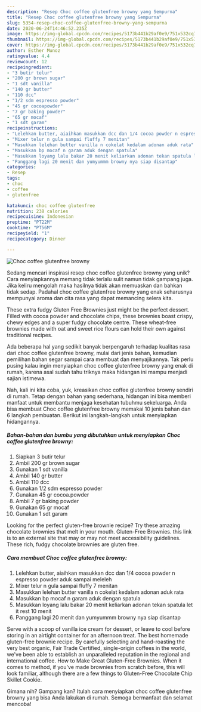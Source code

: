 ```yaml
---
description: "Resep Choc coffee glutenfree browny yang Sempurna"
title: "Resep Choc coffee glutenfree browny yang Sempurna"
slug: 5354-resep-choc-coffee-glutenfree-browny-yang-sempurna
date: 2020-06-24T14:46:52.235Z
image: https://img-global.cpcdn.com/recipes/5173b441b29af0e9/751x532cq70/choc-coffee-glutenfree-browny-foto-resep-utama.jpg
thumbnail: https://img-global.cpcdn.com/recipes/5173b441b29af0e9/751x532cq70/choc-coffee-glutenfree-browny-foto-resep-utama.jpg
cover: https://img-global.cpcdn.com/recipes/5173b441b29af0e9/751x532cq70/choc-coffee-glutenfree-browny-foto-resep-utama.jpg
author: Esther Munoz
ratingvalue: 4.4
reviewcount: 12
recipeingredient:
- "3 butir telur"
- "200 gr brown sugar"
- "1 sdt vanilla"
- "140 gr butter"
- "110 dcc"
- "1/2 sdm espresso powder"
- "45 gr cocoapowder"
- "7 gr baking powder"
- "65 gr mocaf"
- "1 sdt garam"
recipeinstructions:
- "Lelehkan butter, aiaihkan masukkan dcc dan 1/4 cocoa powder n espresso powder aduk sampai meleleh"
- "Mixer telur n gula sampai fluffy 7 menitan"
- "Masukkan lelehan butter vanilla n cokelat kedalam adonan aduk rata"
- "Masukkan bp mocaf n garam aduk dengan spatula"
- "Masukkan loyang lalu bakar 20 menit keliarkan adonan tekan spatula let it rest 10 menit"
- "Panggang lagi 20 menit dan yumyummm browny nya siap disantap"
categories:
- Resep
tags:
- choc
- coffee
- glutenfree

katakunci: choc coffee glutenfree 
nutrition: 238 calories
recipecuisine: Indonesian
preptime: "PT22M"
cooktime: "PT56M"
recipeyield: "1"
recipecategory: Dinner

---
```



![Choc coffee glutenfree browny](https://img-global.cpcdn.com/recipes/5173b441b29af0e9/751x532cq70/choc-coffee-glutenfree-browny-foto-resep-utama.jpg)

Sedang mencari inspirasi resep choc coffee glutenfree browny yang unik? Cara menyiapkannya memang tidak terlalu sulit namun tidak gampang juga. Jika keliru mengolah maka hasilnya tidak akan memuaskan dan bahkan tidak sedap. Padahal choc coffee glutenfree browny yang enak seharusnya mempunyai aroma dan cita rasa yang dapat memancing selera kita.

These extra fudgy Gluten Free Brownies just might be the perfect dessert. Filled with cocoa powder and chocolate chips, these brownies boast crispy, chewy edges and a super fudgy chocolate centre. These wheat-free brownies made with oat and sweet rice flours can hold their own against traditional recipes.

Ada beberapa hal yang sedikit banyak berpengaruh terhadap kualitas rasa dari choc coffee glutenfree browny, mulai dari jenis bahan, kemudian pemilihan bahan segar sampai cara membuat dan menyajikannya. Tak perlu pusing kalau ingin menyiapkan choc coffee glutenfree browny yang enak di rumah, karena asal sudah tahu triknya maka hidangan ini mampu menjadi sajian istimewa.


Nah, kali ini kita coba, yuk, kreasikan choc coffee glutenfree browny sendiri di rumah. Tetap dengan bahan yang sederhana, hidangan ini bisa memberi manfaat untuk membantu menjaga kesehatan tubuhmu sekeluarga. Anda bisa membuat Choc coffee glutenfree browny memakai 10 jenis bahan dan 6 langkah pembuatan. Berikut ini langkah-langkah untuk menyiapkan hidangannya.

<!--inarticleads1-->

##### Bahan-bahan dan bumbu yang dibutuhkan untuk menyiapkan Choc coffee glutenfree browny:

1. Siapkan 3 butir telur
1. Ambil 200 gr brown sugar
1. Gunakan 1 sdt vanilla
1. Ambil 140 gr butter
1. Ambil 110 dcc
1. Gunakan 1/2 sdm espresso powder
1. Gunakan 45 gr cocoa.powder
1. Ambil 7 gr baking powder
1. Gunakan 65 gr mocaf
1. Gunakan 1 sdt garam


Looking for the perfect gluten-free brownie recipe? Try these amazing chocolate brownies that melt in your mouth. Gluten-Free Brownies. this link is to an external site that may or may not meet accessibility guidelines. These rich, fudgy chocolate brownies are gluten free. 

<!--inarticleads2-->

##### Cara membuat Choc coffee glutenfree browny:

1. Lelehkan butter, aiaihkan masukkan dcc dan 1/4 cocoa powder n espresso powder aduk sampai meleleh
1. Mixer telur n gula sampai fluffy 7 menitan
1. Masukkan lelehan butter vanilla n cokelat kedalam adonan aduk rata
1. Masukkan bp mocaf n garam aduk dengan spatula
1. Masukkan loyang lalu bakar 20 menit keliarkan adonan tekan spatula let it rest 10 menit
1. Panggang lagi 20 menit dan yumyummm browny nya siap disantap


Serve with a scoop of vanilla ice cream for dessert, or leave to cool before storing in an airtight container for an afternoon treat. The best homemade gluten-free brownie recipe. By carefully selecting and hand-roasting the very best organic, Fair Trade Certified, single-origin coffees in the world, we&#39;ve been able to establish an unparalleled reputation in the regional and international coffee. How to Make Great Gluten-Free Brownies. When it comes to method, if you&#39;ve made brownies from scratch before, this will look familiar, although there are a few things to Gluten-Free Chocolate Chip Skillet Cookie. 

Gimana nih? Gampang kan? Itulah cara menyiapkan choc coffee glutenfree browny yang bisa Anda lakukan di rumah. Semoga bermanfaat dan selamat mencoba!
